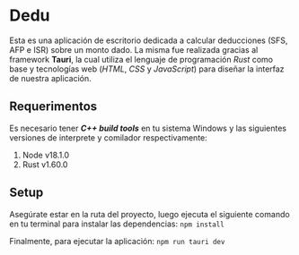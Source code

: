 # Dedu

Esta es una aplicación de escritorio dedicada a calcular deducciones (SFS, AFP e ISR) sobre un monto dado.
La misma fue realizada gracias al framework **Tauri**, la cual utiliza el lenguaje de programación *Rust* 
como base y tecnologías web (*HTML*, *CSS* y *JavaScript*) para diseñar la interfaz de nuestra aplicación.

## Requerimentos

Es necesario tener ***C++ build tools*** en tu sistema Windows y las siguientes versiones de interprete
y comilador respectivamente:

1. Node v18.1.0
2. Rust v1.60.0

## Setup

Asegúrate estar en la ruta del proyecto, luego ejecuta el siguiente comando en tu terminal para instalar
las dependencias:
`npm install`

Finalmente, para ejecutar la aplicación:
`npm run tauri dev`


